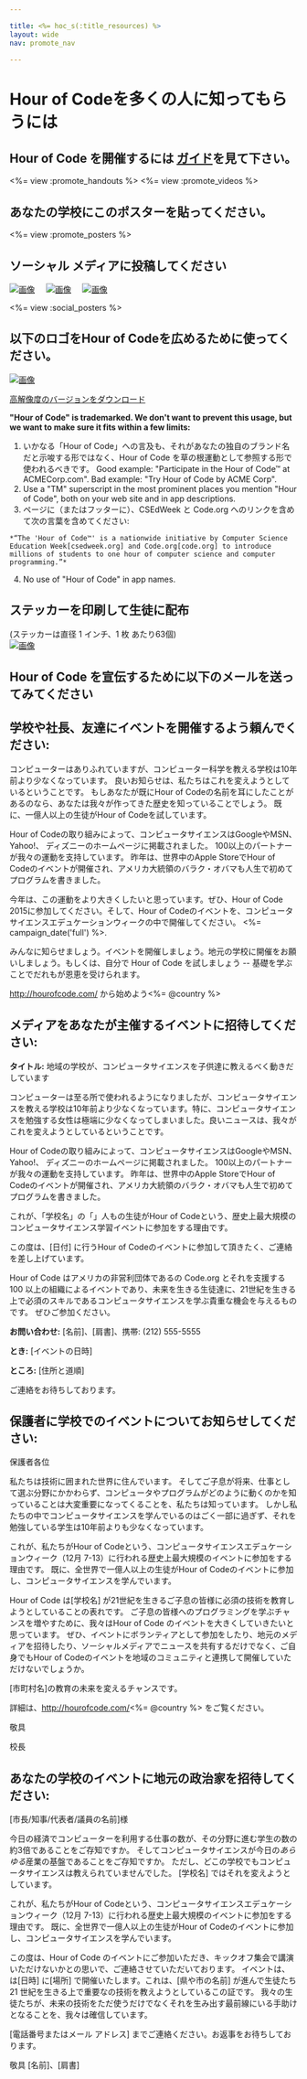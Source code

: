 ```yaml
---

title: <%= hoc_s(:title_resources) %>
layout: wide
nav: promote_nav

---
```


<link rel="stylesheet" type="text/css" href="/css/promote-page.css" />
</link>

# Hour of Codeを多くの人に知ってもらうには

## Hour of Code を開催するには [ガイド](<%= resolve_url('/how-to') %>)を見て下さい。

<%= view :promote_handouts %> <%= view :promote_videos %>

<a id="posters"></a>

## あなたの学校にこのポスターを貼ってください。

<%= view :promote_posters %>

<a id="social"></a>

## ソーシャル メディアに投稿してください

[![画像](/images/fit-250/social-1.jpg)](/images/social-1.jpg)&nbsp;&nbsp;&nbsp;&nbsp; [![画像](/images/fit-250/social-2.jpg)](/images/social-2.jpg)&nbsp;&nbsp;&nbsp;&nbsp; [![画像](/images/fit-250/social-3.jpg)](/images/social-3.jpg)&nbsp;&nbsp;&nbsp;&nbsp;

<%= view :social_posters %>

<a id="logo"></a>

## 以下のロゴをHour of Codeを広めるために使ってください。

[![画像](<%= localized_image('/images/fit-200/hour-of-code-logo.png') %>)](<%= localized_image('/images/hour-of-code-logo.png') %>)

[高解像度のバージョンをダウンロード](http://images.code.org/share/hour-of-code-logo.zip)

**"Hour of Code" is trademarked. We don't want to prevent this usage, but we want to make sure it fits within a few limits:**

  1. いかなる「Hour of Code」への言及も、それがあなたの独自のブランド名だと示唆する形ではなく、Hour of Code を草の根運動として参照する形で使われるべきです。 Good example: "Participate in the Hour of Code™ at ACMECorp.com". Bad example: "Try Hour of Code by ACME Corp".
  2. Use a "TM" superscript in the most prominent places you mention "Hour of Code", both on your web site and in app descriptions.
  3. ページに（またはフッターに）、CSEdWeek と Code.org へのリンクを含めて次の言葉を含めてください:
    
    *“The 'Hour of Code™' is a nationwide initiative by Computer Science Education Week[csedweek.org] and Code.org[code.org] to introduce millions of students to one hour of computer science and computer programming.”*

  4. No use of "Hour of Code" in app names.

<a id="stickers"></a>

## ステッカーを印刷して生徒に配布

(ステッカーは直径 1 インチ、1 枚 あたり63個)  
[![画像](/images/fit-250/hour-of-code-stickers.png)](/images/hour-of-code-stickers.pdf)

<a id="sample-emails"></a>

## Hour of Code を宣伝するために以下のメールを送ってみてください

<a id="email"></a>

## 学校や社長、友達にイベントを開催するよう頼んでください:

コンピューターはありふれていますが、コンピューター科学を教える学校は10年前より少なくなっています。 良いお知らせは、私たちはこれを変えようとしているということです。 もしあなたが既にHour of Codeの名前を耳にしたことがあるのなら、あなたは我々が作ってきた歴史を知っていることでしょう。 既に、一億人以上の生徒がHour of Codeを試しています。

Hour of Codeの取り組みによって、コンピュータサイエンスはGoogleやMSN、Yahoo!、 ディズニーのホームページに掲載されました。 100以上のパートナーが我々の運動を支持しています。 昨年は、世界中のApple StoreでHour of Codeのイベントが開催され、アメリカ大統領のバラク・オバマも人生で初めてプログラムを書きました。

今年は、この運動をより大きくしたいと思っています。ぜひ、Hour of Code 2015に参加してください。そして、Hour of Codeのイベントを、コンピュータサイエンスエデュケーションウィークの中で開催してください。 <%= campaign_date('full') %>.

みんなに知らせましょう。イベントを開催しましょう。地元の学校に開催をお願いしましょう。もしくは、自分で Hour of Code を試しましょう -- 基礎を学ぶことでだれもが恩恵を受けられます。

http://hourofcode.com/ から始めよう<%= @country %>

<a id="media-pitch"></a>

## メディアをあなたが主催するイベントに招待してください:

**タイトル:** 地域の学校が、コンピュータサイエンスを子供達に教えるべく動きだしています

コンピューターは至る所で使われるようになりましたが、コンピュータサイエンスを教える学校は10年前より少なくなっています。特に、コンピュータサイエンスを勉強する女性は極端に少なくなってしまいました。良いニュースは、我々がこれを変えようとしているということです。

Hour of Codeの取り組みによって、コンピュータサイエンスはGoogleやMSN、Yahoo!、 ディズニーのホームページに掲載されました。 100以上のパートナーが我々の運動を支持しています。 昨年は、世界中のApple StoreでHour of Codeのイベントが開催され、アメリカ大統領のバラク・オバマも人生で初めてプログラムを書きました。

これが、「学校名」の「」人もの生徒がHour of Codeという、歴史上最大規模のコンピュータサイエンス学習イベントに参加をする理由です。

この度は、[日付] に行うHour of Codeのイベントに参加して頂きたく、ご連絡を差し上げています。

Hour of Code はアメリカの非営利団体であるの Code.org とそれを支援する 100 以上の組織によるイベントであり、未来を生きる生徒達に、21世紀を生きる上で必須のスキルであるコンピュータサイエンスを学ぶ貴重な機会を与えるものです。 ぜひご参加ください。

**お問い合わせ:** [名前]、[肩書]、携帯: (212) 555-5555

**とき:** [イベントの日時]

**ところ:** [住所と道順]

ご連絡をお待ちしております。

<a id="parents"></a>

## 保護者に学校でのイベントについてお知らせしてください:

保護者各位

私たちは技術に囲まれた世界に住んでいます。 そしてご子息が将来、仕事として選ぶ分野にかかわらず、コンピュータやプログラムがどのように動くのかを知っていることは大変重要になってくることを、私たちは知っています。 しかし私たちの中でコンピュータサイエンスを学んでいるのはごく一部に過ぎず、それを勉強している学生は10年前よりも少なくなっています。

これが、私たちがHour of Codeという、コンピュータサイエンスエデュケーションウィーク（12月 7-13）に行われる歴史上最大規模のイベントに参加をする理由です。 既に、全世界で一億人以上の生徒がHour of Codeのイベントに参加し、コンピュータサイエンスを学んでいます。

Hour of Code は[学校名] が21世紀を生きるご子息の皆様に必須の技術を教育しようとしていることの表れです。 ご子息の皆様へのプログラミングを学ぶチャンスを増やすために、我々はHour of Code のイベントを大きくしていきたいと思っています。 ぜひ、イベントにボランティアとして参加をしたり、地元のメディアを招待したり、ソーシャルメディアでニュースを共有するだけでなく、ご自身でもHour of Codeのイベントを地域のコミュニティと連携して開催していただけないでしょうか。

[市町村名]の教育の未来を変えるチャンスです。

詳細は、http://hourofcode.com/<%= @country %> をご覧ください。

敬具

校長

<a id="politicians"></a>

## あなたの学校のイベントに地元の政治家を招待してください:

[市長/知事/代表者/議員の名前]様

今日の経済でコンピューターを利用する仕事の数が、その分野に進む学生の数の約3倍であることをご存知ですか。 そしてコンピュータサイエンスが今日の*あらゆる*産業の基盤であることをご存知ですか。 ただし、どこの学校でもコンピュータサイエンスは教えられていませんでした。 [学校名] ではそれを変えようとしています。

これが、私たちがHour of Codeという、コンピュータサイエンスエデュケーションウィーク（12月 7-13）に行われる歴史上最大規模のイベントに参加をする理由です。 既に、全世界で一億人以上の生徒がHour of Codeのイベントに参加し、コンピュータサイエンスを学んでいます。

この度は、Hour of Code のイベントにご参加いただき、キックオフ集会で講演いただけないかとの思いで、ご連絡させていただいております。 イベントは、は[日時] に[場所] で開催いたします。これは、[県や市の名前] が進んで生徒たち21 世紀を生きる上で重要なの技術を教えようとしているこの証です。 我々の生徒たちが、未来の技術をただ使うだけでなくそれを生み出す最前線にいる手助けとなることを、我々は確信しています。

[電話番号またはメール アドレス] までご連絡ください。お返事をお待ちしております。

敬具 [名前]、[肩書]

